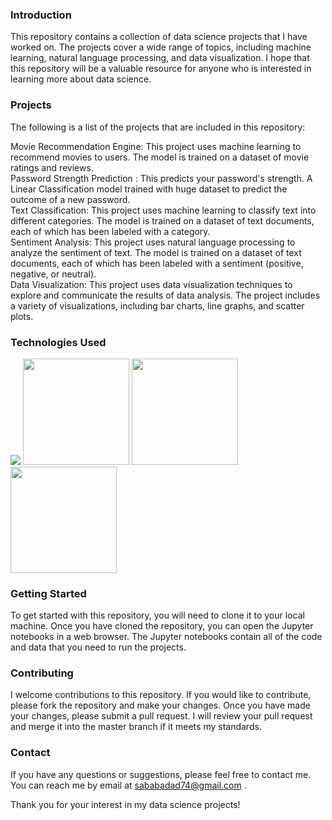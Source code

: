 ### Introduction

This repository contains a collection of data science projects that I have worked on. The projects cover a wide range of topics, including machine learning, natural language processing, and data visualization. I hope that this repository will be a valuable resource for anyone who is interested in learning more about data science.

### Projects
The following is a list of the projects that are included in this repository:

Movie Recommendation Engine: This project uses machine learning to recommend movies to users. The model is trained on a dataset of movie ratings and reviews. </br>
Password Strength Prediction : This predicts your password's strength. A Linear Classification model trained with huge dataset to predict the outcome of a new password.</br>
Text Classification: This project uses machine learning to classify text into different categories. The model is trained on a dataset of text documents, each of which has been labeled with a category.</br>
Sentiment Analysis: This project uses natural language processing to analyze the sentiment of text. The model is trained on a dataset of text documents, each of which has been labeled with a sentiment (positive, negative, or neutral).</br>
Data Visualization: This project uses data visualization techniques to explore and communicate the results of data analysis. The project includes a variety of visualizations, including bar charts, line graphs, and scatter plots.</br>

### Technologies Used  

![](https://forthebadge.com/images/badges/made-with-python.svg) 
<img target="_blank" src="https://raw.githubusercontent.com/scikit-learn/scikit-learn/main/doc/logos/scikit-learn-logo.png" width=170>
<img target="_blank" src="https://github.com/ditikrushna/End-to-End-Diabetes-Prediction-Application-Using-Machine-Learning/blob/master/Resource/numpy.png" width=170>
<img target="_blank" src="https://github.com/ditikrushna/End-to-End-Diabetes-Prediction-Application-Using-Machine-Learning/blob/master/Resource/pandas.jpeg" width=170>

### Getting Started
To get started with this repository, you will need to clone it to your local machine. Once you have cloned the repository, you can open the Jupyter notebooks in a web browser. The Jupyter notebooks contain all of the code and data that you need to run the projects.
### Contributing
I welcome contributions to this repository. If you would like to contribute, please fork the repository and make your changes. Once you have made your changes, please submit a pull request. I will review your pull request and merge it into the master branch if it meets my standards.
### Contact
If you have any questions or suggestions, please feel free to contact me. You can reach me by email at sababadad74@gmail.com .

Thank you for your interest in my data science projects!
